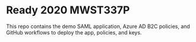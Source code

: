 # Ready 2020 MWST337P
 
This repo contains the demo SAML application, Azure AD B2C policies, and GitHub workflows to deploy the app, policies, and keys.
